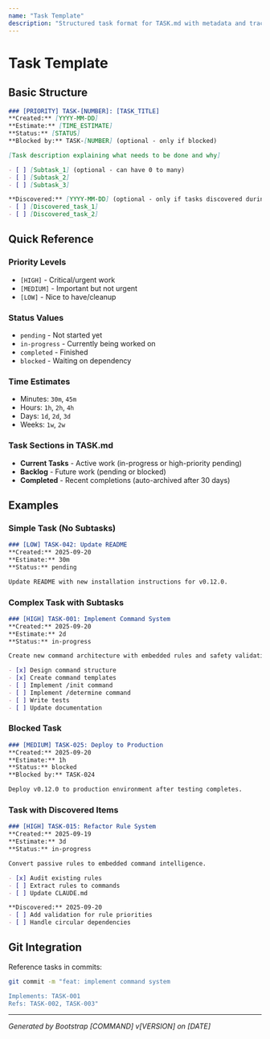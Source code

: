 ```yaml
---
name: "Task Template"
description: "Structured task format for TASK.md with metadata and tracking"
---
```


# Task Template

## Basic Structure

```markdown
### [PRIORITY] TASK-[NUMBER]: [TASK_TITLE]
**Created:** [YYYY-MM-DD]
**Estimate:** [TIME_ESTIMATE]
**Status:** [STATUS]
**Blocked by:** TASK-[NUMBER] (optional - only if blocked)

[Task description explaining what needs to be done and why]

- [ ] [Subtask_1] (optional - can have 0 to many)
- [ ] [Subtask_2]
- [ ] [Subtask_3]

**Discovered:** [YYYY-MM-DD] (optional - only if tasks discovered during work)
- [ ] [Discovered_task_1]
- [ ] [Discovered_task_2]
```

## Quick Reference

### Priority Levels
- `[HIGH]` - Critical/urgent work
- `[MEDIUM]` - Important but not urgent
- `[LOW]` - Nice to have/cleanup

### Status Values
- `pending` - Not started yet
- `in-progress` - Currently being worked on
- `completed` - Finished
- `blocked` - Waiting on dependency

### Time Estimates
- Minutes: `30m`, `45m`
- Hours: `1h`, `2h`, `4h`
- Days: `1d`, `2d`, `3d`
- Weeks: `1w`, `2w`

### Task Sections in TASK.md
- **Current Tasks** - Active work (in-progress or high-priority pending)
- **Backlog** - Future work (pending or blocked)
- **Completed** - Recent completions (auto-archived after 30 days)

## Examples

### Simple Task (No Subtasks)
```markdown
### [LOW] TASK-042: Update README
**Created:** 2025-09-20
**Estimate:** 30m
**Status:** pending

Update README with new installation instructions for v0.12.0.
```

### Complex Task with Subtasks
```markdown
### [HIGH] TASK-001: Implement Command System
**Created:** 2025-09-20
**Estimate:** 2d
**Status:** in-progress

Create new command architecture with embedded rules and safety validation.

- [x] Design command structure
- [x] Create command templates
- [ ] Implement /init command
- [ ] Implement /determine command
- [ ] Write tests
- [ ] Update documentation
```

### Blocked Task
```markdown
### [MEDIUM] TASK-025: Deploy to Production
**Created:** 2025-09-20
**Estimate:** 1h
**Status:** blocked
**Blocked by:** TASK-024

Deploy v0.12.0 to production environment after testing completes.
```

### Task with Discovered Items
```markdown
### [HIGH] TASK-015: Refactor Rule System
**Created:** 2025-09-19
**Estimate:** 3d
**Status:** in-progress

Convert passive rules to embedded command intelligence.

- [x] Audit existing rules
- [ ] Extract rules to commands
- [ ] Update CLAUDE.md

**Discovered:** 2025-09-20
- [ ] Add validation for rule priorities
- [ ] Handle circular dependencies
```

## Git Integration

Reference tasks in commits:
```bash
git commit -m "feat: implement command system

Implements: TASK-001
Refs: TASK-002, TASK-003"
```

---
*Generated by Bootstrap [COMMAND] v[VERSION] on [DATE]*
